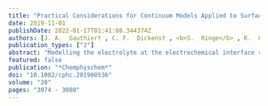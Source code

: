 ```yaml
---
title: "Practical Considerations for Continuum Models Applied to Surface Electrochemistry"
date: 2019-11-01
publishDate: 2022-01-17T01:41:08.344374Z
authors: [J. A.  Gauthier† , C. F.  Dickens† , <b>S.  Ringe</b> , K.  Chan* ]
publication_types: ["2"]
abstract: "Modelling the electrolyte at the electrochemical interface remains a major challenge in ab initio simulations of charge transfer processes at surfaces. Recently, the development of hybrid polarizable continuum models/ab initio models have allowed for the treatment of solvation and electrolyte charge in a computationally efficient way. However, challenges remain in its application. Recent literature has reported that large cell heights are required to reach convergence, which presents a serious computational cost. Furthermore, calculations of reaction energetics require costly iterations to tune the surface charge to the desired potential. In this work, we present a simple capacitor model of the interface that illuminates how to circumvent both of these challenges. We derive a correction to the energy for finite cell heights to obtain the large cell energies at no additional computational expense. We furthermore demonstrate that the reaction energetics determined at constant charge are easily mapped to those at constant potential, which eliminates the need to apply iterative schemes to tune the system to a constant potential. These developments together represent more than an order of magnitude reduction of the computational overhead required for the application of polarizable continuum models to surface electrochemistry."
featured: false
publication: "*Chemphyschem*"
doi: "10.1002/cphc.201900536"
volume: "20"
pages: "3074 - 3080"
---
```


